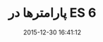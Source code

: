 ---
layout: post
title: "پارامترها در ES 6"
date: 2015-12-30 16:41:12
section: article
tags: js
link: "http://www.dotnettips.info/post/2294/%D9%BE%D8%A7%D8%B1%D8%A7%D9%85%D8%AA%D8%B1%D9%87%D8%A7-%D8%AF%D8%B1-es-6?updated=1394-10-09-11-19"
user: "نوید کاشانی"
user_link: "http://navid.kashani.ir/"
---